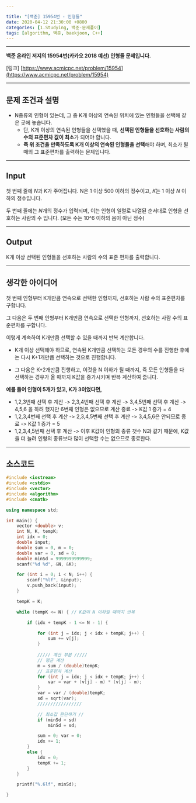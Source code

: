 ```yaml
---

title: "[백준] 15954번 - 인형들"
date: 2020-04-12 21:30:00 +0800
categories: [1.Studying, 백준-문제풀이]
tags: [algorithm, 백준, baekjoon, C++]
---
```




------

**백준 온라인 저지의 15954번(카카오 2018 예선) 인형들 문제입니다.**

[링크] [https://www.acmicpc.net/problem/15954](https://www.acmicpc.net/problem/15954)

---

## **문제 조건과 설명**

* N종류의 인형이 있는데, 그 중 K개 이상의 연속된 위치에 있는 인형들을 선택해 같은 곳에 놓습니다.
  * 단, K개 이상의 연속된 인형들을 선택했을 때, **선택된 인형들을 선호하는 사람의 수의 표준편차 값이 최소**가 되어야 합니다.
  * **즉 위 조건을 만족하도록 K개 이상의 연속된 인형들을 선택**해야 하며, 최소가 될 때의 그 표준편차를 출력하는 문제입니다.

------




## **Input**

첫 번째 줄에 *N*과 *K*가 주어집니다. N은 1 이상 500 이하의 정수이고, *K*는 1 이상 *N* 이하의 정수입니다.

두 번째 줄에는 *N*개의 정수가 입력되며, 이는 인형이 일렬로 나열된 순서대로 인형을 선호하는 사람의 수 입니다. (모든 수는 10^6 이하의 음이 아닌 정수)

------



## **Output**

K개 이상 선택된 인형들을 선호하는 사람의 수의 표준 편차를 출력합니다.

---



## **생각한 아이디어**

첫 번째 인형부터 K개만큼 연속으로 선택한 인형까지, 선호하는 사람 수의 표준편차를 구합니다.

그 다음은 두 번째 인형부터 K개만큼 연속으로 선택한 인형까지, 선호하는 사람 수의 표준편차를 구합니다.

이렇게 계속하여 K개만큼 선택할 수 있을 때까지 반복 계산합니다.

- K개 이상 선택해야 하므로, 연속된 K개만큼 선택하는 모든 경우의 수를 진행한 후에는 다시 K+1개만큼 선택하는 것으로 진행합니다.

- 그 다음은 K+2개만큼 진행하고, 이것을 N 이하가 될 때까지, 즉 모든 인형들을 다 선택하는 경우가 올 때까지 K값을 증가시키며 반복 계산하여 줍니다.

**예를 들어 인형이 5개가 있고, K가 3이었다면,**

* 1,2,3번째 선택 후 계산 -> 2,3,4번째 선택 후 계산 -> 3,4,5번째 선택 후 계산 -> 4,5,6 을 하려 했지만 6번째 인형은 없으므로 계산 종료 -> K값 1 증가 = 4
* 1,2,3,4번째 선택 후 계산 -> 2,3,4,5번째 선택 후 계산 -> 3,4,5,6은 안되므로 종료 -> K값 1 증가 = 5
* 1,2,3,4,5번째 선택 후 계산 -> 이후 K값이 인형의 종류 갯수 N과 같기 때문에, K값을 더 늘려 인형의 종류보다 많이 선택할 수는 없으므로 종료한다.



------

## **소스코드**

```c++
#include <iostream>
#include <cstdio>
#include <vector>
#include <algorithm>
#include <cmath>

using namespace std;

int main() {
	vector <double> v;
	int N, K, tempK;
	int idx = 0;
	double input;
	double sum = 0, m = 0;
	double var = 0, sd = 0;
	double minSd = 9999999999999;
	scanf("%d %d", &N, &K);

	for (int i = 0; i < N; i++) {
		scanf("%lf", &input);
		v.push_back(input);
	}

	tempK = K;

	while (tempK <= N) { // K값이 N 이하일 때까지 반복

		if (idx + tempK - 1 <= N - 1) {

			for (int j = idx; j < idx + tempK; j++) {
				sum += v[j];
			}
            
            ///// 계산 부분 /////
			// 평균 계산
			m = sum / (double)tempK;
			// 표준편차 계산
			for (int j = idx; j < idx + tempK; j++) {
				var = var + (v[j] - m) * (v[j] - m);
			}
			var = var / (double)tempK;
			sd = sqrt(var);
            /////////////////

            // 최소값 판단하기 //
			if (minSd > sd)
				minSd = sd;

			sum = 0; var = 0;
			idx += 1;
		}
		else {
			idx = 0;
			tempK += 1;
		}
	}

	printf("%.6lf", minSd);

}
```

